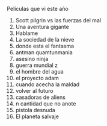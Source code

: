 Peliculas que vi este año
1. Scott pilgrin vs las fuerzas del mal
2. Una aventura gigante
3. Hablame
4. La sociedad de la nieve
5. donde esta el fantasma
6. antman quamtunmania
7. asesino ninja
8. guerra mundial z
9. el hombre del agua
10. el proyecto adam
11. cuando acecha la maldad
12. volver al futuro
13. casadoras de aliens
14. n cantidad que no anote
15. pistola desnuda
16. El planeta salvaje
